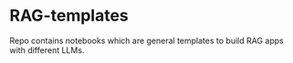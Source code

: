 # RAG-templates
Repo contains notebooks which are general templates to build RAG apps with different LLMs.
